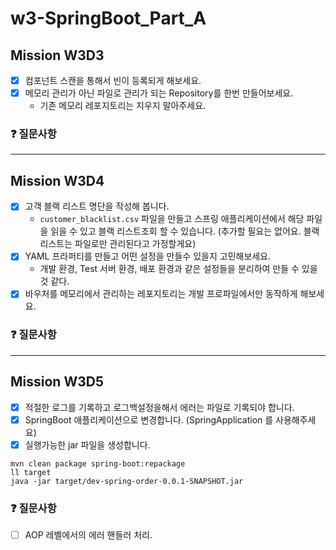 # w3-SpringBoot_Part_A

## Mission W3D3

- [x] 컴포넌트 스캔을 통해서 빈이 등록되게 해보세요.
- [x] 메모리 관리가 아닌 파일로 관리가 되는 Repository를 한번 만들어보세요.
    - 기존 메모리 레포지토리는 지우지 말아주세요.

### ❓ 질문사항

<hr>

## Mission W3D4

- [x] 고객 블랙 리스트 명단을 작성해 봅니다.
    - `customer_blacklist.csv` 파일을 만들고 스프링 애플리케이션에서 해당 파일을 읽을 수 있고 블랙 리스트조회 할 수 있습니다. (추가할 필요는 없어요. 블랙리스트는 파일로만 관리된다고
      가정할게요)
- [x] YAML 프라퍼티를 만들고 어떤 설정을 만들수 있을지 고민해보세요.
    - 개발 환경, Test 서버 환경, 배포 환경과 같은 설정들을 분리하여 만들 수 있을 것 같다.
- [x] 바우처를 메모리에서 관리하는 레포지토리는 개발 프로파일에서만 동작하게 해보세요.

### ❓ 질문사항

<hr>

## Mission W3D5

- [x] 적절한 로그를 기록하고 로그백설정을해서 에러는 파일로 기록되야 합니다.
- [x] SpringBoot 애플리케이션으로 변경합니다. (SpringApplication 를 사용해주세요)
- [x] 실행가능한 jar 파일을 생성합니다.

```shell
mvn clean package spring-boot:repackage 
ll target 
java -jar target/dev-spring-order-0.0.1-SNAPSHOT.jar
```

### ❓ 질문사항

- [ ] AOP 레벨에서의 에러 핸들러 처리.